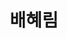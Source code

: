 ---
layout: cv
title: 배혜림
description: Professor
img: /assets/img/배혜림교수님.png
importance: 0
category: current
---